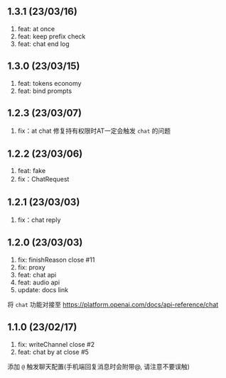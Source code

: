 ## 1.3.1 (23/03/16)

1.  feat: at once
2.  feat: keep prefix check
3.  feat: chat end log

## 1.3.0 (23/03/15)

1.  feat: tokens economy
2.  feat: bind prompts

## 1.2.3 (23/03/07)

1.  fix：at chat 修复持有权限时AT一定会触发 `chat` 的问题

## 1.2.2 (23/03/06)

1.  feat: fake
2.  fix：ChatRequest

## 1.2.1 (23/03/03)

1.  fix：chat reply

## 1.2.0 (23/03/03)

1.  fix: finishReason close #11
2.  fix: proxy
3.  feat: chat api
4.  feat: audio api
5.  update: docs link

将 `chat` 功能对接至 <https://platform.openai.com/docs/api-reference/chat>

## 1.1.0 (23/02/17)

1.  fix: writeChannel close #2
2.  feat: chat by at close #5

添加 `@` 触发聊天配置(手机端回复消息时会附带@, 请注意不要误触)